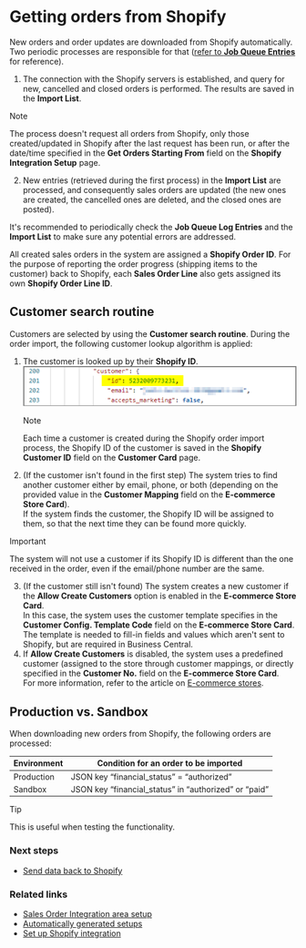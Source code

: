 # Getting orders from Shopify

New orders and order updates are downloaded from Shopify automatically. Two periodic processes are responsible for that ([refer to **Job Queue Entries**](./autogeneratedsetups.md#job-queue-entries) for reference). 


1. The connection with the Shopify servers is established, and query for new, cancelled and closed orders is performed. The results are saved in the **Import List**.

> [!Note]
> The process doesn't request all orders from Shopify, only those created/updated in Shopify after the last request has been run, or after the date/time specified in the **Get Orders Starting From** field on the **Shopify Integration Setup** page.


2. New entries (retrieved during the first process) in the **Import List** are processed, and consequently sales orders are updated (the new ones are created, the cancelled ones are deleted, and the closed ones are posted).


It's recommended to periodically check the **Job Queue Log Entries** and the **Import List** to make sure any potential errors are addressed.

All created sales orders in the system are assigned a **Shopify Order ID**. For the purpose of reporting the order progress (shipping items to the customer) back to Shopify, each **Sales Order Line** also gets assigned its own **Shopify Order Line ID**.

## Customer search routine

Customers are selected by using the **Customer search routine**. During the order import, the following customer lookup algorithm is applied:

1. The customer is looked up by their **Shopify ID**.                   
   ![Fragment of incoming Shopify order json file with the Shopify customer ID specified](../images/getting-orders-shopify-customer-search.png)
   >[!Note]
   > Each time a customer is created during the Shopify order import process, the Shopify ID of the customer is saved in the **Shopify Customer ID** field on the **Customer Card** page.
2. (If the customer isn't found in the first step) The system tries to find another customer either by email, phone, or both (depending on the provided value in the **Customer Mapping** field on the **E-commerce Store Card**).   
   If the system finds the customer, the Shopify ID will be assigned to them, so that the next time they can be found more quickly.         

> [!Important]
> The system will not use a customer if its Shopify ID is different than the one received in the order, even if the email/phone number are the same.                

3. (If the customer still isn't found) The system creates a new customer if the **Allow Create Customers** option is enabled in the **E-commerce Store Card**.           
   In this case, the system uses the customer template specifies in the **Customer Config. Template Code** field on the **E-commerce Store Card**. The template is needed to fill-in fields and values which aren't sent to Shopify, but are required in Business Central.    
4. If **Allow Create Customers** is disabled, the system uses a predefined customer (assigned to the store through customer mappings, or directly specified in the **Customer No.** field on the **E-commerce Store Card**.        
   For more information, refer to the article on [E-commerce stores](../howto/salesordersetup.md#set-up-e-commerce-stores).

## Production vs. Sandbox

When downloading new orders from Shopify, the following orders are processed:

| Environment            | Condition for an order to be imported                 |
|------------------------|-------------------------------------------------------|
| Production             | JSON key “financial_status” = “authorized”            | 
| Sandbox                | JSON key “financial_status” in “authorized” or “paid” | 

> [!Tip]
> This is useful when testing the functionality.

### Next steps
- [Send data back to Shopify](./senddataback.md)

### Related links
- [Sales Order Integration area setup](../howto/salesordersetup.md)
- [Automatically generated setups](./autogeneratedsetups.md)
- [Set up Shopify integration](../howto/setupshopifyintegration.md)